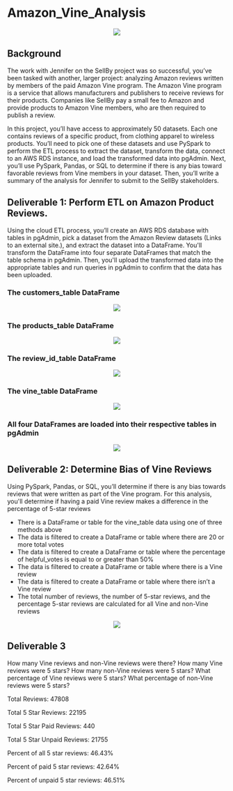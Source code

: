 # Amazon_Vine_Analysis

<p align="center"><img class="centerImage" src="https://github.com/dalejandri/Amazon_Vine_Analysis/blob/main/Resources/1.PNG" /></p>

## Background
The work with Jennifer on the SellBy project was so successful, you’ve been tasked with another, larger project: analyzing Amazon reviews written by members of the paid Amazon Vine program. The Amazon Vine program is a service that allows manufacturers and publishers to receive reviews for their products. Companies like SellBy pay a small fee to Amazon and provide products to Amazon Vine members, who are then required to publish a review.

In this project, you’ll have access to approximately 50 datasets. Each one contains reviews of a specific product, from clothing apparel to wireless products. You’ll need to pick one of these datasets and use PySpark to perform the ETL process to extract the dataset, transform the data, connect to an AWS RDS instance, and load the transformed data into pgAdmin. Next, you’ll use PySpark, Pandas, or SQL to determine if there is any bias toward favorable reviews from Vine members in your dataset. Then, you’ll write a summary of the analysis for Jennifer to submit to the SellBy stakeholders.

## Deliverable 1: Perform ETL on Amazon Product Reviews.

Using the cloud ETL process, you’ll create an AWS RDS database with tables in pgAdmin, pick a dataset from the Amazon Review datasets (Links to an external site.), and extract the dataset into a DataFrame. You'll transform the DataFrame into four separate DataFrames that match the table schema in pgAdmin. Then, you'll upload the transformed data into the appropriate tables and run queries in pgAdmin to confirm that the data has been uploaded.


### The customers_table DataFrame
<p align="center"><img class="centerImage" src="https://github.com/dalejandri/Amazon_Vine_Analysis/blob/main/Resources/customers_table.PNG" /></p>

### The products_table DataFrame
<p align="center"><img class="centerImage" src="https://github.com/dalejandri/Amazon_Vine_Analysis/blob/main/Resources/products_table.PNG" /></p>

### The review_id_table DataFrame
<p align="center"><img class="centerImage" src="https://github.com/dalejandri/Amazon_Vine_Analysis/blob/main/Resources/review_id_table.PNG" /></p>

### The vine_table DataFrame
<p align="center"><img class="centerImage" src="https://github.com/dalejandri/Amazon_Vine_Analysis/blob/main/Resources/vine_table.PNG" /></p>

### All four DataFrames are loaded into their respective tables in pgAdmin
<p align="center"><img class="centerImage" src="https://github.com/dalejandri/Amazon_Vine_Analysis/blob/main/Resources/2.PNG" /></p>


## Deliverable 2: Determine Bias of Vine Reviews

Using PySpark, Pandas, or SQL, you’ll determine if there is any bias towards reviews that were written as part of the Vine program. For this analysis, you'll determine if having a paid Vine review makes a difference in the percentage of 5-star reviews

- There is a DataFrame or table for the vine_table data using one of three methods above 
- The data is filtered to create a DataFrame or table where there are 20 or more total votes
- The data is filtered to create a DataFrame or table where the percentage of helpful_votes is equal to or greater than 50% 
- The data is filtered to create a DataFrame or table where there is a Vine review 
- The data is filtered to create a DataFrame or table where there isn’t a Vine review 
- The total number of reviews, the number of 5-star reviews, and the percentage 5-star reviews are calculated for all Vine and non-Vine reviews 

<p align="center"><img class="centerImage" src="https://github.com/dalejandri/Amazon_Vine_Analysis/blob/main/Resources/3.PNG" /></p>

## Deliverable 3

How many Vine reviews and non-Vine reviews were there?
How many Vine reviews were 5 stars? How many non-Vine reviews were 5 stars?
What percentage of Vine reviews were 5 stars? What percentage of non-Vine reviews were 5 stars?

Total Reviews: 47808

Total 5 Star Reviews: 22195

Total 5 Star Paid Reviews: 440

Total 5 Star Unpaid Reviews: 21755

Percent of all 5 star reviews: 46.43%

Percent of paid 5 star reviews: 42.64%

Percent of unpaid 5 star reviews: 46.51%
